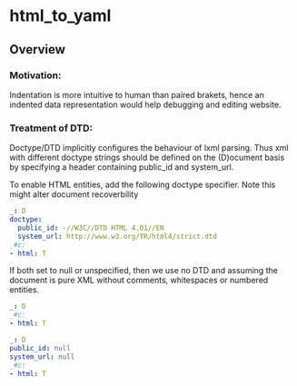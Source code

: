 
# html_to_yaml

## Overview

### Motivation:

Indentation is more intuitive to human than paired brakets, hence an
indented data representation would help debugging and editing website.

### Treatment of DTD:

Doctype/DTD implicitly configures the behaviour of lxml parsing. Thus xml with different
doctype strings should be defined on the (D)ocument basis by specifying a header containing
public_id and system_url. 

To enable HTML entities, add the following doctype specifier. Note 
this might alter document recoverbility


```yaml
_: D
doctype:
  public_id: -//W3C//DTD HTML 4.01//EN
  system_url: http://www.w3.org/TR/html4/strict.dtd
_#c:
- html: T
```

If both set to null or unspecified, then we use no DTD and assuming the document is pure XML
without comments, whitespaces or numbered entities. 

```yaml
_: D
_#c:
- html: T
```

```yaml
_: D
public_id: null
system_url: null
_#c:
- html: T
```